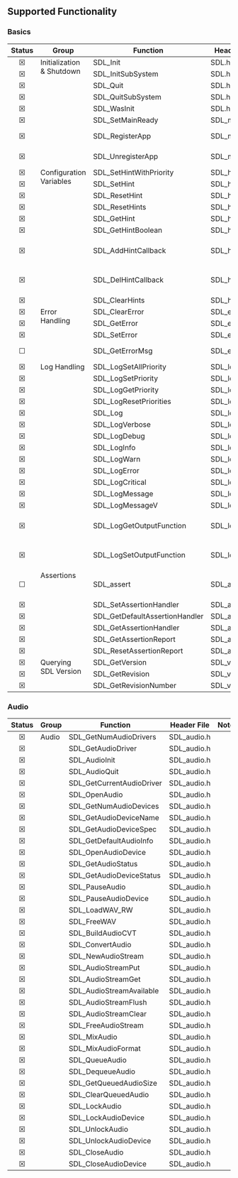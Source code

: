 ## Supported Functionality
<!-- &#9746; = checked checkbox -->
<!-- &#9744;; = un-checked checkbox -->

### Basics
<table>
    <thead>
        <tr>
            <th>Status</th>
            <th>Group</th>
            <th>Function</th>
            <th>Header File</th>
            <th>Notes</th>
        </tr>
    </thead>
    <tbody>
<!-- -->
        <tr>
            <td align="center">&#9746;</td>
            <td rowspan=8 valign="top">Initialization & Shutdown</td><td>SDL_Init</td>
            <td>SDL.h</td>
            <td></td>
        </tr>
        <tr>
            <td align="center">&#9746;</td>
            <td>SDL_InitSubSystem</td>
            <td>SDL.h</td>
            <td></td>
        </tr>
        <tr>
            <td align="center">&#9746;</td>
            <td>SDL_Quit</td>
            <td>SDL.h</td>
            <td></td>
        </tr>
        <tr>
            <td align="center">&#9746;</td>
            <td>SDL_QuitSubSystem</td>
            <td>SDL.h</td>
            <td></td>
        </tr>
        <tr>
            <td align="center">&#9746;</td>
            <td>SDL_WasInit</td>
            <td>SDL.h</td>
            <td></td>
        </tr>
        <tr>
            <td align="center">&#9746;</td>
            <td>SDL_SetMainReady</td>
            <td>SDL_main.h</td>
            <td></td>
        </tr>
        <tr>
            <td align="center">&#9746;</td>
            <td>SDL_RegisterApp</td>
            <td>SDL_main.h</td>
            <td>Do not call this directly.</td>
        </tr>
        <tr>
            <td align="center">&#9746;</td>
            <td>SDL_UnregisterApp</td>
            <td>SDL_main.h</td>
            <td>Do not call this directly.</td>
        </tr>
<!-- -->
        <tr>
            <td align="center">&#9746;</td>
            <td rowspan=9 valign="top">Configuration Variables</td><td>SDL_SetHintWithPriority</td>
            <td>SDL_hints.h</td>
            <td></td>
        </tr>
        <tr>
            <td align="center">&#9746;</td>
            <td>SDL_SetHint</td>
            <td>SDL_hints.h</td>
            <td></td>
        </tr>
        <tr>
            <td align="center">&#9746;</td>
            <td>SDL_ResetHint</td>
            <td>SDL_hints.h</td>
            <td></td>
        </tr>
        <tr>
            <td align="center">&#9746;</td>
            <td>SDL_ResetHints</td>
            <td>SDL_hints.h</td>
            <td></td>
        </tr>
        <tr>
            <td align="center">&#9746;</td>
            <td>SDL_GetHint</td>
            <td>SDL_hints.h</td>
            <td></td>
        </tr>
        <tr>
            <td align="center">&#9746;</td>
            <td>SDL_GetHintBoolean</td>
            <td>SDL_hints.h</td>
            <td></td>
        </tr>
        <tr>
            <td align="center">&#9746;</td>
            <td>SDL_AddHintCallback</td>
            <td>SDL_hints.h</td>
            <td>Callbacks are broken in Golang.</td>
        </tr>
        <tr>
            <td align="center">&#9746;</td>
            <td>SDL_DelHintCallback</td>
            <td>SDL_hints.h</td>
            <td>Callbacks are broken in Golang.</td>
        </tr>
        <tr>
            <td align="center">&#9746;</td>
            <td>SDL_ClearHints</td>
            <td>SDL_hints.h</td>
            <td></td>
        </tr>
<!-- -->
        <tr>
            <td align="center">&#9746;</td>
            <td rowspan=4 valign="top">Error Handling</td><td>SDL_ClearError</td>
            <td>SDL_error.h</td>
            <td></td>
        </tr>
        <tr>
            <td align="center">&#9746;</td>
            <td>SDL_GetError</td>
            <td>SDL_error.h</td>
            <td></td>
        </tr>
        <tr>
            <td align="center">&#9746;</td>
            <td>SDL_SetError</td>
            <td>SDL_error.h</td>
            <td></td>
        </tr>
        <tr>
            <td align="center">&#9744;</td>
            <td>SDL_GetErrorMsg</td>
            <td>SDL_error.h</td>
            <td>~ SDL_GetError.</td>
        </tr>
<!-- -->
        <tr>
            <td align="center">&#9746;</td>
            <td rowspan=15 valign="top">Log Handling</td><td>SDL_LogSetAllPriority</td>
            <td>SDL_log.h</td>
            <td></td>
        </tr>
        <tr>
            <td align="center">&#9746;</td>
            <td>SDL_LogSetPriority</td>
            <td>SDL_log.h</td>
            <td></td>
        </tr>
        <tr>
            <td align="center">&#9746;</td>
            <td>SDL_LogGetPriority</td>
            <td>SDL_log.h</td>
            <td></td>
        </tr>
        <tr>
            <td align="center">&#9746;</td>
            <td>SDL_LogResetPriorities</td>
            <td>SDL_log.h</td>
            <td></td>
        </tr>
        <tr>
            <td align="center">&#9746;</td>
            <td>SDL_Log</td>
            <td>SDL_log.h</td>
            <td></td>
        </tr>
        <tr>
            <td align="center">&#9746;</td>
            <td>SDL_LogVerbose</td>
            <td>SDL_log.h</td>
            <td></td>
        </tr>
        <tr>
            <td align="center">&#9746;</td>
            <td>SDL_LogDebug</td>
            <td>SDL_log.h</td>
            <td></td>
        </tr>
        <tr>
            <td align="center">&#9746;</td>
            <td>SDL_LogInfo</td>
            <td>SDL_log.h</td>
            <td></td>
        </tr>
        <tr>
            <td align="center">&#9746;</td>
            <td>SDL_LogWarn</td>
            <td>SDL_log.h</td>
            <td></td>
        </tr>
        <tr>
            <td align="center">&#9746;</td>
            <td>SDL_LogError</td>
            <td>SDL_log.h</td>
            <td></td>
        </tr>
        <tr>
            <td align="center">&#9746;</td>
            <td>SDL_LogCritical</td>
            <td>SDL_log.h</td>
            <td></td>
        </tr>
        <tr>
            <td align="center">&#9746;</td>
            <td>SDL_LogMessage</td>
            <td>SDL_log.h</td>
            <td></td>
        </tr>
        <tr>
            <td align="center">&#9746;</td>
            <td>SDL_LogMessageV</td>
            <td>SDL_log.h</td>
            <td></td>
        </tr>
        <tr>
            <td align="center">&#9746;</td>
            <td>SDL_LogGetOutputFunction</td>
            <td>SDL_log.h</td>
            <td>Callbacks are broken in Golang.</td>
        </tr>
        <tr>
            <td align="center">&#9746;</td>
            <td>SDL_LogSetOutputFunction</td>
            <td>SDL_log.h</td>
            <td>Callbacks are broken in Golang.</td>
        </tr>
<!-- -->
        <tr>
            <td align="center">&#9744;</td>
            <td rowspan=6 valign="top">Assertions</td>
            <td>SDL_assert</td>
            <td>SDL_assert.h</td>
            <td>Macro. Not available in Go.</td>
        </tr>
        <tr>
            <td align="center">&#9746;</td>
            <td>SDL_SetAssertionHandler</td>
            <td>SDL_assert.h</td>
            <td></td>
        </tr>
        <tr>
            <td align="center">&#9746;</td>
            <td>SDL_GetDefaultAssertionHandler</td>
            <td>SDL_assert.h</td>
            <td></td>
        </tr>
        <tr>
            <td align="center">&#9746;</td>
            <td>SDL_GetAssertionHandler</td>
            <td>SDL_assert.h</td>
            <td></td>
        </tr>
        <tr>
            <td align="center">&#9746;</td>
            <td>SDL_GetAssertionReport</td>
            <td>SDL_assert.h</td>
            <td></td>
        </tr>
        <tr>
            <td align="center">&#9746;</td>
            <td>SDL_ResetAssertionReport</td>
            <td>SDL_assert.h</td>
            <td></td>
        </tr>
<!-- -->
        <tr>
            <td align="center">&#9746;</td>
            <td rowspan=3 valign="top">Querying SDL Version</td>
            <td>SDL_GetVersion</td>
            <td>SDL_version.h</td>
            <td></td>
        </tr>
        <tr>
            <td align="center">&#9746;</td>
            <td>SDL_GetRevision</td>
            <td>SDL_version.h</td>
            <td></td>
        </tr>
        <tr>
            <td align="center">&#9746;</td>
            <td>SDL_GetRevisionNumber</td>
            <td>SDL_version.h</td>
            <td>Deprecated.</td>
        </tr>
    </tbody>
</table>

### Audio
<table>
    <thead>
        <tr>
            <th>Status</th>
            <th>Group</th>
            <th>Function</th>
            <th>Header File</th>
            <th>Notes</th>
        </tr>
    </thead>
    <tbody>
<!-- -->
        <tr>
            <td align="center">&#9746;</td>
            <td rowspan=38 valign="top">Audio</td><td>SDL_GetNumAudioDrivers</td>
            <td>SDL_audio.h</td>
        </tr>
        <tr><td align="center">&#9746;</td><td>SDL_GetAudioDriver</td><td>SDL_audio.h</td></tr>
        <tr><td align="center">&#9746;</td><td>SDL_AudioInit</td><td>SDL_audio.h</td></tr>
        <tr><td align="center">&#9746;</td><td>SDL_AudioQuit</td><td>SDL_audio.h</td></tr>
        <tr><td align="center">&#9746;</td><td>SDL_GetCurrentAudioDriver</td><td>SDL_audio.h</td></tr>
        <tr><td align="center">&#9746;</td><td>SDL_OpenAudio</td><td>SDL_audio.h</td></tr>
        <tr><td align="center">&#9746;</td><td>SDL_GetNumAudioDevices</td><td>SDL_audio.h</td></tr>
        <tr><td align="center">&#9746;</td><td>SDL_GetAudioDeviceName</td><td>SDL_audio.h</td></tr>
        <tr><td align="center">&#9746;</td><td>SDL_GetAudioDeviceSpec</td><td>SDL_audio.h</td></tr>
        <tr><td align="center">&#9746;</td><td>SDL_GetDefaultAudioInfo</td><td>SDL_audio.h</td></tr>
        <tr><td align="center">&#9746;</td><td>SDL_OpenAudioDevice</td><td>SDL_audio.h</td></tr>
        <tr><td align="center">&#9746;</td><td>SDL_GetAudioStatus</td><td>SDL_audio.h</td></tr>
        <tr><td align="center">&#9746;</td><td>SDL_GetAudioDeviceStatus</td><td>SDL_audio.h</td></tr>
        <tr><td align="center">&#9746;</td><td>SDL_PauseAudio</td><td>SDL_audio.h</td></tr>
        <tr><td align="center">&#9746;</td><td>SDL_PauseAudioDevice</td><td>SDL_audio.h</td></tr>
        <tr><td align="center">&#9746;</td><td>SDL_LoadWAV_RW</td><td>SDL_audio.h</td></tr>
        <tr><td align="center">&#9746;</td><td>SDL_FreeWAV</td><td>SDL_audio.h</td></tr>
        <tr><td align="center">&#9746;</td><td>SDL_BuildAudioCVT</td><td>SDL_audio.h</td></tr>
        <tr><td align="center">&#9746;</td><td>SDL_ConvertAudio</td><td>SDL_audio.h</td></tr>
        <tr><td align="center">&#9746;</td><td>SDL_NewAudioStream</td><td>SDL_audio.h</td></tr>
        <tr><td align="center">&#9746;</td><td>SDL_AudioStreamPut</td><td>SDL_audio.h</td></tr>
        <tr><td align="center">&#9746;</td><td>SDL_AudioStreamGet</td><td>SDL_audio.h</td></tr>
        <tr><td align="center">&#9746;</td><td>SDL_AudioStreamAvailable</td><td>SDL_audio.h</td></tr>
        <tr><td align="center">&#9746;</td><td>SDL_AudioStreamFlush</td><td>SDL_audio.h</td></tr>
        <tr><td align="center">&#9746;</td><td>SDL_AudioStreamClear</td><td>SDL_audio.h</td></tr>
        <tr><td align="center">&#9746;</td><td>SDL_FreeAudioStream</td><td>SDL_audio.h</td></tr>
        <tr><td align="center">&#9746;</td><td>SDL_MixAudio</td><td>SDL_audio.h</td></tr>
        <tr><td align="center">&#9746;</td><td>SDL_MixAudioFormat</td><td>SDL_audio.h</td></tr>
        <tr><td align="center">&#9746;</td><td>SDL_QueueAudio</td><td>SDL_audio.h</td></tr>
        <tr><td align="center">&#9746;</td><td>SDL_DequeueAudio</td><td>SDL_audio.h</td></tr>
        <tr><td align="center">&#9746;</td><td>SDL_GetQueuedAudioSize</td><td>SDL_audio.h</td></tr>
        <tr><td align="center">&#9746;</td><td>SDL_ClearQueuedAudio</td><td>SDL_audio.h</td></tr>
        <tr><td align="center">&#9746;</td><td>SDL_LockAudio</td><td>SDL_audio.h</td></tr>
        <tr><td align="center">&#9746;</td><td>SDL_LockAudioDevice</td><td>SDL_audio.h</td></tr>
        <tr><td align="center">&#9746;</td><td>SDL_UnlockAudio</td><td>SDL_audio.h</td></tr>
        <tr><td align="center">&#9746;</td><td>SDL_UnlockAudioDevice</td><td>SDL_audio.h</td></tr>
        <tr><td align="center">&#9746;</td><td>SDL_CloseAudio</td><td>SDL_audio.h</td></tr>
        <tr><td align="center">&#9746;</td><td>SDL_CloseAudioDevice</td><td>SDL_audio.h</td></tr>
    </tbody>
</table>
